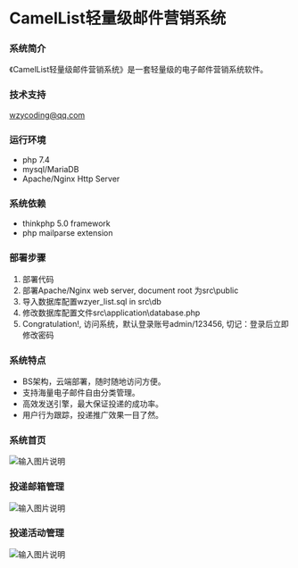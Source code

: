 # CamelList轻量级邮件营销系统

### 系统简介

《CamelList轻量级邮件营销系统》是一套轻量级的电子邮件营销系统软件。

### 技术支持
[wzycoding@qq.com](mailto:wzycoding@qq.com)

### 运行环境
- php 7.4
- mysql/MariaDB
- Apache/Nginx Http Server
 
### 系统依赖
- thinkphp 5.0 framework
- php mailparse extension

### 部署步骤
1. 部署代码
2. 部署Apache/Nginx web server, document root 为src\public
2. 导入数据库配置wzyer_list.sql in src\db
3. 修改数据库配置文件src\application\database.php
4. Congratulation!, 访问系统，默认登录账号admin/123456, 切记：登录后立即修改密码

### 系统特点
- BS架构，云端部署，随时随地访问方便。
- 支持海量电子邮件自由分类管理。
- 高效发送引擎，最大保证投递的成功率。
- 用户行为跟踪，投递推广效果一目了然。
### 系统首页
![输入图片说明](https://images.gitee.com/uploads/images/2022/0307/222209_856af69e_10482337.jpeg "list.jpg")
### 投递邮箱管理
![输入图片说明](https://images.gitee.com/uploads/images/2022/0310/183100_c3b10012_10482337.png "subscribers.png")
### 投递活动管理
![输入图片说明](https://images.gitee.com/uploads/images/2022/0310/183225_32f5b6a0_10482337.png "campaigns.png")